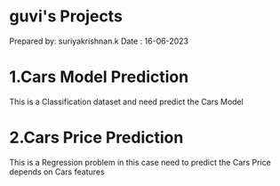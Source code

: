 # guvi's Projects           
Prepared by: suriyakrishnan.k
Date       : 16-06-2023
# 1.Cars Model Prediction
This is a Classification dataset and need predict the Cars Model
# 2.Cars Price Prediction
This is a Regression problem in this case need to predict the Cars Price depends on Cars features

